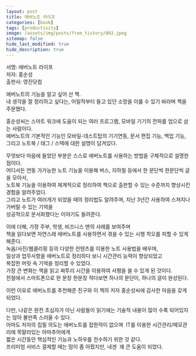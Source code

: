 ```yaml
---
layout: post
title: 에버노트 라이프
categories: [book]
tags: [productivity]
image: /assets/img/posts/from_tistory/003.jpeg
sitemap: false
hide_last_modified: true
hide_description: true
---
```


  

  
  
  
  
서명: 에버노트 라이프  
저자: 홍순성  
출판사: 영진닷컴  
  
에버노트의 기능을 알고 싶어 산 책.  
내 생각을 잘 정리하고 싶다는, 어릴적부터 들고 있던 소망을 이룰 수 있기 바라며 책을 주문했다.  
  
홍순성씨는 스마트 워크에 도움이 되는 여러 프로그램, 모바일 기기의 전파를 업으로 삼는 사람이다.  
에버노트의 기본적인 기능인 모바일-데스트탑의 기기연동, 문서 편집 기능, 백업 기능,  
그리고 노트북 / 태그 / 스택에 대한 설명이 담겨있다.  
  
무엇보다 마음에 들었던 부분은 스스로 에버노트를 사용하는 방법을 구체적으로 설명한 점이다.  
어디서든 연동 가가능한 노트 기능을 이용해 버스, 지하철 등에서 한 문단씩 한문단씩 글을 모아서,  
노트북 기능을 이용하여 체계적으로 정리하여 책으로 출판할 수 있는 수준까지 향상시킨 경험을 알려주었다.  
그리고 노트가 여러개가 되었을 때의 정리법도 알려주며, 지난 3년간 사용하여 스쳐지나가버릴 수 있는 기억을  
성공적으로 문서화했다는 이야기도 들려준다.  
  
이에 더해, 가정 주부, 학생, 비즈니스 맨의 사례를 보여주며  
책을 읽다보면 자연스레 에버노트를 사용하면서 겪을 수 있는 시행 착오를 피할 수 있게 해준다.  
녹음/사진/웹클리핑 등의 다양한 컨텐츠를 이용한 노트 사용법을 배우며,   
일상과 업무사항을 에버노트로 정리하다 보니 시간관리 능력이 향상되었고  
복잡한 머릿 속 기억을 정리할 수 있었다.  
가장 큰 변화는 책을 읽고 짜투리 시간을 이용하여 서평을 쓸 수 있게 된 것이다.   
전철에서 스마트폰으로 한 문장 한문장 적다보면 하나의 문단이, 하나의 글이 완성된다.  
  
이런 이유로 에버노트를 추천해준 친구와 이 책의 저자 홍순성씨에 감사한 마음을 갖게 되었다.  
  
다만, 나같은 완전 초심자가 아닌 사람들이 읽기에는 기술적 내용이 많이 수록 되어있지는 않아 불만족 스러울 수 있다.  
아마도 저자의 집필 의도는 에버노트를 접한적이 없으며  IT를 이용한 시간관리/메모관리에 목말라있는 아마추어에게   
짧은 시간동안 핵심적인 기능과 노하우를 전수하기 위한 것 같다.  
프리미엄 서비스 결제할 때는 맘이 좀 아팠지만, 내겐  꽤 큰 도움이 되었다.

